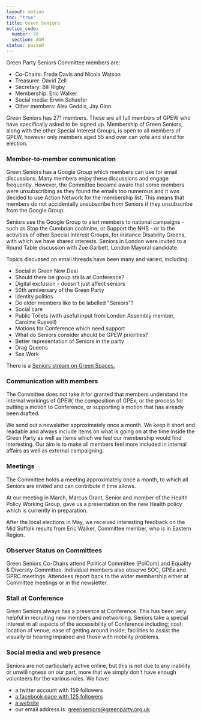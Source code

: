 ```yaml
---
layout: motion
toc: "true"
title: Green Seniors
motion_code:
  number: 20
  section: AGM
status: passed
---
```

Green Party Seniors Committee members are:

* Co-Chairs: Freda Davis and Nicola Watson
* Treasurer: David Zell
* Secretary: Bill Rigby
* Membership: Eric Walker
* Social media: Erwin Schaefer
* Other members: Alex Geddis, Jay Ginn

Green Seniors has 271 members.  These are all full members of GPEW who have specifically asked to be signed up.  Membership of Green Seniors, along with the other Special Interest Groups, is open to all members of GPEW, however only members aged 55 and over can vote and stand for election.

### Member-to-member communication
Green Seniors has a Google Group which members can use for email discussions.  Many members enjoy these discussions and engage frequently.  However, the Committee became aware that some members were unsubscribing as they found the emails too numerous and it was decided to use Action Network for the membership list.  This means that members do not accidentally unsubscribe from Seniors if they unsubscribe from the Google Group.

Seniors use the Google Group to alert members to national campaigns - such as Stop the Cumbrian coalmine, or Support the NHS - or to the activities of other Special Interest Groups, for instance Disability Greens, with which we have shared interests.  Seniors in London were invited to a Round Table discussion with Zoe Garbett, London Mayoral candidate.

Topics discussed on email threads have been many and varied, including:

* Socialist Green New Deal
* Should there be group stalls at Conference?
* Digital exclusion - doesn't just affect seniors
* 50th anniversary of the Green Party
* Identity politics
* Do older members like to be labelled "Seniors"?
* Social care
* Public Toilets (with useful input from London Assembly member, Caroline Russell)
* Motions for Conference which need support
* What do Seniors consider should be GPEW priorities?
* Better representation of Seniors in the party
* Drag Queens
* Sex Work


There is a [Seniors stream on Green Spaces.](https://spaces.greenparty.org.uk/s/green-seniors)

### Communication with members
The Committee does not take it for granted that members understand the internal workings of GPEW, the composition of GPEx, or the process for putting a motion to Conference, or supporting a motion that has already been drafted.

We send out a newsletter approximately once a month.  We keep it short and readable and always include items on what is going on at the time inside the Green Party as well as items which we feel our membership would find interesting.  Our aim is to make all members feel more included in internal affairs as well as external campaigning.

### Meetings
The Committee holds a meeting approximately once a month, to which all Seniors are invited and can contribute if time allows.

At our meeting in March, Marcus Grant, Senior and member of the Health Policy Working Group, gave us a presentation on the new Health policy which is currently in preparation.

After the local elections in May, we received interesting feedback on the Mid Suffolk results from Eric Walker, Committee member, who is in Eastern Region.

### Observer Status on Committees
Green Seniors Co-Chairs attend Political Committee (PolCom) and Equality & Diversity Committee.  Individual members also observe SOC, GPEx and GPRC meetings.  Attendees report back to the wider membership either at Committee meetings or in the newsletter.

### Stall at Conference
Green Seniors always has a presence at Conference.  This has been very helpful in recruiting new members and networking.  Seniors take a special interest in all aspects of the accessibility of Conference including;  cost;  location of venue;  ease of getting around inside;  facilities to assist the visually or hearing impaired and those with mobility problems.

### Social media and web presence
Seniors are not particularly active online, but this is not due to any inability or unwillingness on our part, more that we simply don't have enough volunteers for the various roles.  We have:

* a twitter account with 159 followers 
* [a facebook page with 125 followers](https://www.facebook.com/GreenPartySeniors)
* [a website](https://seniors.greenparty.org.uk)
* our email address is: [greenseniors@greenparty.org.uk](greenseniors@greenparty.org.uk)